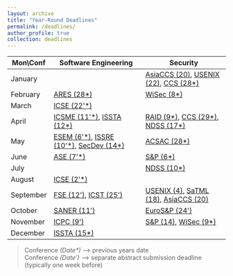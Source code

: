 ```yaml
---
layout: archive
title: "Year-Round Deadlines"
permalink: /deadlines/
author_profile: true
collection: deadlines
---
```


  Mon\Conf          | Software Engineering  |         Security
--------------------|-----------------------|-------------------------
January             |                       | [AsiaCCS (20)](https://asiaccs2025.hust.edu.vn/call-for-papers/), [USENIX (22)](https://www.usenix.org/conference/usenixsecurity25), [CCS (28\*)](https://www.sigsac.org/ccs/CCS2024/call-for/call-for-papers.html)                    
February            |  [ARES (28\*)](http://www.wikicfp.com/cfp/program?id=216)                     | [WiSec (8\*)](https://wisec2024.kaist.ac.kr/)
March               | [ICSE (22\'\*)](https://conf.researchr.org/home/icse-2025)                | 
April               | [ICSME (11\'\*)](https://conf.researchr.org/home/icsme-2024), [ISSTA (12\*)](https://conf.researchr.org/home/issta-2024)        | [RAID (9\*)](https://raid2024.github.io/call.html), [CCS (29\*)](https://www.sigsac.org/ccs/CCS2024/call-for/call-for-papers.html), [NDSS (17\*)](https://www.ndss-symposium.org/ndss2025/submisions/call-for-papers/)
May                 |  [ESEM (6\'\*)](https://conf.researchr.org/home/esem-2024), [ISSRE (10\'\*)](https://issre.github.io/2024/calls_cfp-research.html), [SecDev (14\*)](https://secdev.ieee.org/2024/cfp/)          |  [ACSAC (28\*)](https://www.acsac.org/2024/submissions/papers/)
June                | [ASE (7\'\*)](https://conf.researchr.org/home/ase-2024)     | [S&P (6\*)](https://sp2025.ieee-security.org/cfpapers.html)
July                |                       |  [NDSS (10\*)](https://www.ndss-symposium.org/ndss2025/submisions/call-for-papers/)
August              | [ICSE (2\'\*)](https://conf.researchr.org/home/icse-2025)                 | 
September           | [FSE (12\')](https://conf.researchr.org/track/fse-2025/fse-2025-research-papers),  [ICST (25\')](https://conf.researchr.org/track/icst-2025/icst-2025-papers#Call-for-Papers)     | [USENIX (4)](https://www.usenix.org/conference/usenixsecurity25), [SaTML (18)](https://satml.org/participate-cfp/), [AsiaCCS (20)](https://asiaccs2025.hust.edu.vn/call-for-papers/)
October             | [SANER (11\')](https://conf.researchr.org/track/saner-2025/saner-2025-papers)                | [EuroS&P (24\')](https://eurosp2025.ieee-security.org/cfp.html)
November            |  [ICPC (9\')](https://conf.researchr.org/track/icpc-2025/icpc-2025-research)          | [S&P (14)](https://sp2025.ieee-security.org/cfpapers.html), [WiSec (9\*)](https://wisec2024.kaist.ac.kr/)
December            | [ISSTA (15\*)](https://conf.researchr.org/home/issta-2024)                      | 



> Conference *(Date\*)*  ⟶  previous years date\
> Conference *(Date\')*  ⟶  separate abstract submission deadline (typically one week before) 
